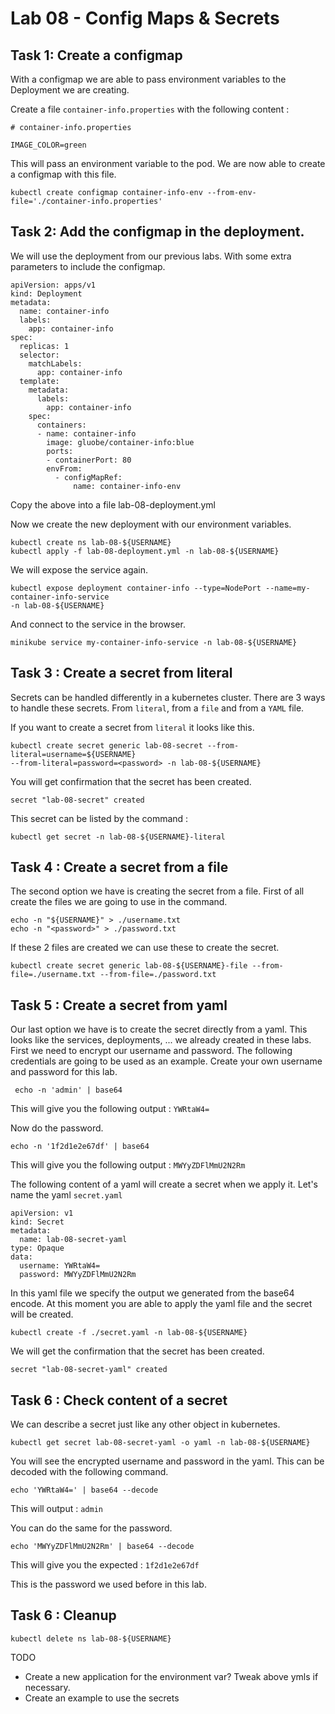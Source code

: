 # Lab 08 - Config Maps & Secrets

## Task 1: Create a configmap

With a configmap we are able to pass environment variables to the Deployment we
are creating.

Create a file `container-info.properties` with the following content :

```
# container-info.properties

IMAGE_COLOR=green
```

This will pass an environment variable to the pod. We are now able to create
a configmap with this file.

```
kubectl create configmap container-info-env --from-env-file='./container-info.properties'
```

## Task 2: Add the configmap in the deployment.

We will use the deployment from our previous labs. With some extra parameters
to include the configmap.

```
apiVersion: apps/v1
kind: Deployment
metadata:
  name: container-info
  labels:
    app: container-info
spec:
  replicas: 1
  selector:
    matchLabels:
      app: container-info
  template:
    metadata:
      labels:
        app: container-info
    spec:
      containers:
      - name: container-info
        image: gluobe/container-info:blue
        ports:
        - containerPort: 80
        envFrom:
          - configMapRef:
              name: container-info-env
```     
Copy the above into a file lab-08-deployment.yml

Now we create the new deployment with our environment variables.

```
kubectl create ns lab-08-${USERNAME}
kubectl apply -f lab-08-deployment.yml -n lab-08-${USERNAME}
```

We will expose the service again.

```
kubectl expose deployment container-info --type=NodePort --name=my-container-info-service
-n lab-08-${USERNAME}
```

And connect to the service in the browser.

```
minikube service my-container-info-service -n lab-08-${USERNAME}
```

## Task 3 : Create a secret from literal

Secrets can be handled differently in a kubernetes cluster. There are 3 ways to
handle these secrets. From `literal`, from a `file` and from a `YAML` file.

If you want to create a secret from `literal` it looks like this.

```
kubectl create secret generic lab-08-secret --from-literal=username=${USERNAME}
--from-literal=password=<password> -n lab-08-${USERNAME}
```

You will get confirmation that the secret has been created.

```
secret "lab-08-secret" created
```

This secret can be listed by the command :

```
kubectl get secret -n lab-08-${USERNAME}-literal
```

## Task 4 : Create a secret from a file

The second option we have is creating the secret from a file. First of all create
the files we are going to use in the command.

```
echo -n "${USERNAME}" > ./username.txt
echo -n "<password>" > ./password.txt
```  

If these 2 files are created we can use these to create the secret.

```
kubectl create secret generic lab-08-${USERNAME}-file --from-file=./username.txt --from-file=./password.txt
```

## Task 5 : Create a secret from yaml

Our last option we have is to create the secret directly from a yaml. This looks
like the services, deployments, ... we already created in these labs. First we need
to encrypt our username and password. The following credentials are going to be used
as an example. Create your own username and password for this lab.

```
 echo -n 'admin' | base64
```

This will give you the following output : `YWRtaW4=`

Now do the password.

```
echo -n '1f2d1e2e67df' | base64
```

This will give you the following output : `MWYyZDFlMmU2N2Rm`

The following
content of a yaml will create a secret when we apply it. Let's name the yaml
`secret.yaml`

```
apiVersion: v1
kind: Secret
metadata:
  name: lab-08-secret-yaml
type: Opaque
data:
  username: YWRtaW4=
  password: MWYyZDFlMmU2N2Rm
```

In this yaml file we specify the output we generated from the base64 encode. At
this moment you are able to apply the yaml file and the secret will be created.

```
kubectl create -f ./secret.yaml -n lab-08-${USERNAME}
```

We will get the confirmation that the secret has been created.

```
secret "lab-08-secret-yaml" created
```

## Task 6 : Check content of a secret

We can describe a secret just like any other object in kubernetes.

```
kubectl get secret lab-08-secret-yaml -o yaml -n lab-08-${USERNAME}
```

You will see the encrypted username and password in the yaml. This can be decoded with the following command.

```
echo 'YWRtaW4=' | base64 --decode
```

This will output : `admin`

You can do the same for the password.

```
echo 'MWYyZDFlMmU2N2Rm' | base64 --decode
```

This will give you the expected : `1f2d1e2e67df`

This is the password we used before in this lab. 

## Task 6 : Cleanup

```
kubectl delete ns lab-08-${USERNAME}
```
TODO
- Create a new application for the environment var? Tweak above ymls if necessary.
- Create an example to use the secrets
